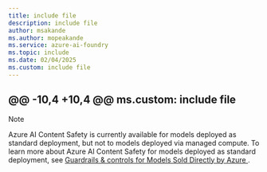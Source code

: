 ```yaml
---
title: include file
description: include file
author: msakande
ms.author: mopeakande
ms.service: azure-ai-foundry
ms.topic: include
ms.date: 02/04/2025
ms.custom: include file
---
```


@@ -10,4 +10,4 @@ ms.custom: include file
---

> [!NOTE]
> Azure AI Content Safety is currently available for models deployed as standard deployment, but not to models deployed via managed compute. To learn more about Azure AI Content Safety for models deployed as standard deployment, see [Guardrails & controls for Models Sold Directly by Azure ](../concepts/model-catalog-content-safety.md).

